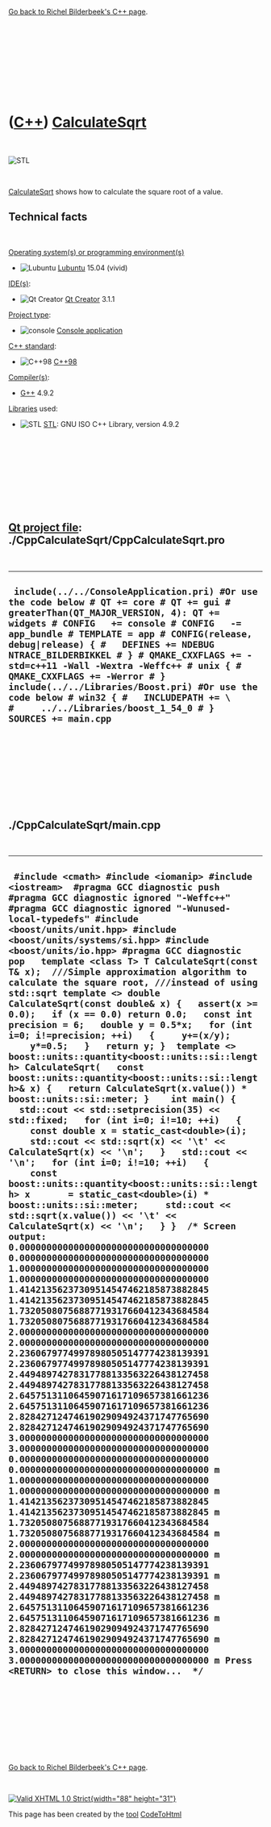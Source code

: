 

[Go back to Richel Bilderbeek's C++ page](Cpp.htm).

 

 

 

 

 

([C++](Cpp.htm)) [CalculateSqrt](CppCalculateSqrt.htm)
======================================================

 

![STL](PicStl.png)

 

[CalculateSqrt](CppCalculateSqrt.htm) shows how to calculate the square
root of a value.

Technical facts
---------------

 

[Operating system(s) or programming environment(s)](CppOs.htm)

-   ![Lubuntu](PicLubuntu.png) [Lubuntu](CppLubuntu.htm) 15.04 (vivid)

[IDE(s)](CppIde.htm):

-   ![Qt Creator](PicQtCreator.png) [Qt Creator](CppQtCreator.htm) 3.1.1

[Project type](CppQtProjectType.htm):

-   ![console](PicConsole.png) [Console
    application](CppConsoleApplication.htm)

[C++ standard](CppStandard.htm):

-   ![C++98](PicCpp98.png) [C++98](Cpp98.htm)

[Compiler(s)](CppCompiler.htm):

-   [G++](CppGpp.htm) 4.9.2

[Libraries](CppLibrary.htm) used:

-   ![STL](PicStl.png) [STL](CppStl.htm): GNU ISO C++ Library, version
    4.9.2

 

 

 

 

 

[Qt project file](CppQtProjectFile.htm): ./CppCalculateSqrt/CppCalculateSqrt.pro
--------------------------------------------------------------------------------

 

  ----------------------------------------------------------------------------------------------------------------------------------------------------------------------------------------------------------------------------------------------------------------------------------------------------------------------------------------------------------------------------------------------------------------------------------------------------------------------------------------------------------------------------------------------------
  ` include(../../ConsoleApplication.pri) #Or use the code below # QT += core # QT += gui # greaterThan(QT_MAJOR_VERSION, 4): QT += widgets # CONFIG   += console # CONFIG   -= app_bundle # TEMPLATE = app # CONFIG(release, debug|release) { #   DEFINES += NDEBUG NTRACE_BILDERBIKKEL # } # QMAKE_CXXFLAGS += -std=c++11 -Wall -Wextra -Weffc++ # unix { #   QMAKE_CXXFLAGS += -Werror # }  include(../../Libraries/Boost.pri) #Or use the code below # win32 { #   INCLUDEPATH += \ #     ../../Libraries/boost_1_54_0 # }  SOURCES += main.cpp`
  ----------------------------------------------------------------------------------------------------------------------------------------------------------------------------------------------------------------------------------------------------------------------------------------------------------------------------------------------------------------------------------------------------------------------------------------------------------------------------------------------------------------------------------------------------

 

 

 

 

 

./CppCalculateSqrt/main.cpp
---------------------------

 

  ------------------------------------------------------------------------------------------------------------------------------------------------------------------------------------------------------------------------------------------------------------------------------------------------------------------------------------------------------------------------------------------------------------------------------------------------------------------------------------------------------------------------------------------------------------------------------------------------------------------------------------------------------------------------------------------------------------------------------------------------------------------------------------------------------------------------------------------------------------------------------------------------------------------------------------------------------------------------------------------------------------------------------------------------------------------------------------------------------------------------------------------------------------------------------------------------------------------------------------------------------------------------------------------------------------------------------------------------------------------------------------------------------------------------------------------------------------------------------------------------------------------------------------------------------------------------------------------------------------------------------------------------------------------------------------------------------------------------------------------------------------------------------------------------------------------------------------------------------------------------------------------------------------------------------------------------------------------------------------------------------------------------------------------------------------------------------------------------------------------------------------------------------------------------------------------------------------------------------------------------------------------------------------------------------------------------------------------------------------------------------------------------------------------------------------------------------------------------------------------------------------------------------------------------------------------------------------------------------------------------------------------------------------------------------------------------------------------------------------------------------------------------------------------------------------------------------------------------------------------------------------------------------------------------------------------------------------------------------------------------------------------------------------------------------------------------------------------------------------------------------
  ` #include <cmath> #include <iomanip> #include <iostream>  #pragma GCC diagnostic push #pragma GCC diagnostic ignored "-Weffc++" #pragma GCC diagnostic ignored "-Wunused-local-typedefs" #include <boost/units/unit.hpp> #include <boost/units/systems/si.hpp> #include <boost/units/io.hpp> #pragma GCC diagnostic pop   template <class T> T CalculateSqrt(const T& x);  ///Simple approximation algorithm to calculate the square root, ///instead of using std::sqrt template <> double CalculateSqrt(const double& x) {   assert(x >= 0.0);   if (x == 0.0) return 0.0;   const int precision = 6;   double y = 0.5*x;   for (int i=0; i!=precision; ++i)   {     y+=(x/y);     y*=0.5;   }   return y; }  template <> boost::units::quantity<boost::units::si::length> CalculateSqrt(   const boost::units::quantity<boost::units::si::length>& x) {   return CalculateSqrt(x.value()) * boost::units::si::meter; }    int main() {   std::cout << std::setprecision(35) << std::fixed;   for (int i=0; i!=10; ++i)   {     const double x = static_cast<double>(i);     std::cout << std::sqrt(x) << '\t' << CalculateSqrt(x) << '\n';   }   std::cout << '\n';   for (int i=0; i!=10; ++i)   {     const boost::units::quantity<boost::units::si::length> x       = static_cast<double>(i) * boost::units::si::meter;     std::cout << std::sqrt(x.value()) << '\t' << CalculateSqrt(x) << '\n';   } }  /* Screen output:  0.00000000000000000000000000000000000   0.00000000000000000000000000000000000 1.00000000000000000000000000000000000   1.00000000000000000000000000000000000 1.41421356237309514547462185873882845   1.41421356237309514547462185873882845 1.73205080756887719317660412343684584   1.73205080756887719317660412343684584 2.00000000000000000000000000000000000   2.00000000000000000000000000000000000 2.23606797749978980505147774238139391   2.23606797749978980505147774238139391 2.44948974278317788133563226438127458   2.44948974278317788133563226438127458 2.64575131106459071617109657381661236   2.64575131106459071617109657381661236 2.82842712474619029094924371747765690   2.82842712474619029094924371747765690 3.00000000000000000000000000000000000   3.00000000000000000000000000000000000  0.00000000000000000000000000000000000   0.00000000000000000000000000000000000 m 1.00000000000000000000000000000000000   1.00000000000000000000000000000000000 m 1.41421356237309514547462185873882845   1.41421356237309514547462185873882845 m 1.73205080756887719317660412343684584   1.73205080756887719317660412343684584 m 2.00000000000000000000000000000000000   2.00000000000000000000000000000000000 m 2.23606797749978980505147774238139391   2.23606797749978980505147774238139391 m 2.44948974278317788133563226438127458   2.44948974278317788133563226438127458 m 2.64575131106459071617109657381661236   2.64575131106459071617109657381661236 m 2.82842712474619029094924371747765690   2.82842712474619029094924371747765690 m 3.00000000000000000000000000000000000   3.00000000000000000000000000000000000 m Press <RETURN> to close this window...  */`
  ------------------------------------------------------------------------------------------------------------------------------------------------------------------------------------------------------------------------------------------------------------------------------------------------------------------------------------------------------------------------------------------------------------------------------------------------------------------------------------------------------------------------------------------------------------------------------------------------------------------------------------------------------------------------------------------------------------------------------------------------------------------------------------------------------------------------------------------------------------------------------------------------------------------------------------------------------------------------------------------------------------------------------------------------------------------------------------------------------------------------------------------------------------------------------------------------------------------------------------------------------------------------------------------------------------------------------------------------------------------------------------------------------------------------------------------------------------------------------------------------------------------------------------------------------------------------------------------------------------------------------------------------------------------------------------------------------------------------------------------------------------------------------------------------------------------------------------------------------------------------------------------------------------------------------------------------------------------------------------------------------------------------------------------------------------------------------------------------------------------------------------------------------------------------------------------------------------------------------------------------------------------------------------------------------------------------------------------------------------------------------------------------------------------------------------------------------------------------------------------------------------------------------------------------------------------------------------------------------------------------------------------------------------------------------------------------------------------------------------------------------------------------------------------------------------------------------------------------------------------------------------------------------------------------------------------------------------------------------------------------------------------------------------------------------------------------------------------------------------------------------

 

 

 

 

 

[Go back to Richel Bilderbeek's C++ page](Cpp.htm).



 

[![Valid XHTML 1.0 Strict](valid-xhtml10.png){width="88"
height="31"}](http://validator.w3.org/check?uri=referer)

This page has been created by the [tool](Tools.htm)
[CodeToHtml](ToolCodeToHtml.htm)
